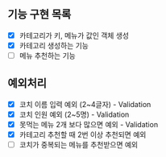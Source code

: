 ## 기능 구현 목록

- [x] 카테고리가 키, 메뉴가 값인 객체 생성
- [x] 카테고리 생성하는 기능
- [ ] 메뉴 추천하는 기능 

## 예외처리

- [x] 코치 이름 입력 예외 (2~4글자) - Validation
- [x] 코치 인원 예외 (2~5명) - Validation
- [x] 못먹는 메뉴 2개 보다 많으면 예외 - Validation
- [x] 카테고리 추천할 때 2번 이상 추천되면 예외
- [ ] 코치가 중복되는 메뉴를 추천받으면 예외